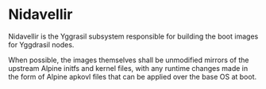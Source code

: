 # Nidavellir

Nidavellir is the Yggrasil subsystem responsible for building the boot images
for Yggdrasil nodes.

When possible, the images themselves shall be unmodified mirrors of the upstream
Alpine initfs and kernel files, with any runtime changes made in the form
of Alpine apkovl files that can be applied over the base OS at boot.


